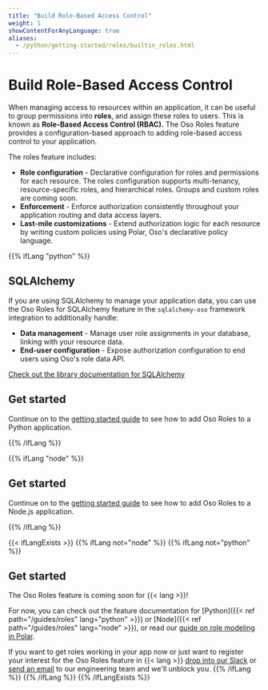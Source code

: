 ```yaml
---
title: "Build Role-Based Access Control"
weight: 1
showContentForAnyLanguage: true
aliases:
  - /python/getting-started/roles/builtin_roles.html
---
```


# Build Role-Based Access Control

When managing access to resources within an application, it can be
useful to group permissions into **roles**, and assign these roles to
users. This is known as **Role-Based Access Control (RBAC).** The Oso
Roles feature provides a configuration-based approach to adding
role-based access control to your application.

The roles feature includes:

- **Role configuration** - Declarative configuration for roles and
  permissions for each resource. The roles configuration supports
  multi-tenancy, resource-specific roles, and hierarchical roles. Groups
  and custom roles are coming soon.
- **Enforcement** - Enforce authorization consistently throughout your
  application routing and data access layers.
- **Last-mile customizations** - Extend authorization logic for each resource
  by writing custom policies using Polar, Oso's declarative policy
  language.

{{% ifLang "python" %}}
## SQLAlchemy

If you are using SQLAlchemy to manage your application data, you can use the
Oso Roles for SQLAlchemy feature in the `sqlalchemy-oso` framework integration
to additionally handle:

- **Data management** - Manage user role assignments in your database,
  linking with your resource data.
- **End-user configuration** - Expose authorization configuration to
  end users using Oso's role data API.

[Check out the library documentation for SQLAlchemy](./sqlalchemy/getting-started)

## Get started

Continue on to the [getting started guide](./getting-started) to see how to
add Oso Roles to a Python application.

{{% /ifLang %}}

{{% ifLang "node" %}}

## Get started

Continue on to the [getting started guide](./getting-started) to see how to
add Oso Roles to a Node.js application.

{{% /ifLang %}}

{{< ifLangExists >}}
{{% ifLang not="node" %}}
{{% ifLang not="python" %}}

## Get started

The Oso Roles feature is coming soon for {{< lang >}}!

For now, you can check out the feature documentation for [Python]({{< ref path="/guides/roles" lang="python" >}}) or
[Node]({{< ref path="/guides/roles" lang="node" >}}),
or read our [guide on role modeling in Polar](/learn/roles).

If you want to get roles working in your app now or just want to
register your interest for the Oso Roles feature in {{< lang >}} [drop into our Slack](http://join-slack.osohq.com) or
<a href="mailto:engineering@osohq.com?subject=Roles%20support%20for%20{{< currentLanguage >}}&body=I%27m%20interested%20in%20Oso%20roles%20support%20for%20{{< currentLanguage >}}">send an email</a>
to our engineering team and we'll unblock you.
{{% /ifLang %}}
{{% /ifLang %}}
{{% /ifLangExists %}}
